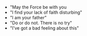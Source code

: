 - "May the Force be with you
- "I find your lack of faith disturbing"
- "I am your father"
- "Do or do not. There is no try"
- "I've got a bad feeling about this"
